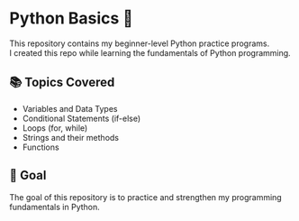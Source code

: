 # Python Basics 🐍

This repository contains my beginner-level Python practice programs.  
I created this repo while learning the fundamentals of Python programming.  

## 📚 Topics Covered
- Variables and Data Types  
- Conditional Statements (if-else)  
- Loops (for, while)  
- Strings and their methods  
- Functions  

## 🎯 Goal
The goal of this repository is to practice and strengthen my programming fundamentals in Python.  
